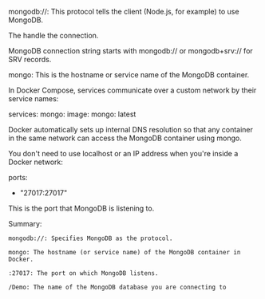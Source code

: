 mongodb://: This protocol tells the client (Node.js, for example) to use MongoDB.

The handle the connection.

MongoDB connection string starts with mongodb:// or mongodb+srv:// for SRV records.

mongo: This is the hostname or service name of the MongoDB container. 

In Docker Compose, services communicate over a custom network by their service names:

services:
  mongo:
    image: mongo: latest

Docker automatically sets up internal DNS resolution so that any container in the same network can access the MongoDB container using mongo. 

You don't need to use localhost or an IP address when you're inside a Docker network:

ports:

  - "27017:27017"

This is the port that MongoDB is listening to.

Summary:

    mongodb://: Specifies MongoDB as the protocol.

    mongo: The hostname (or service name) of the MongoDB container in Docker.
    
    :27017: The port on which MongoDB listens.
    
    /Demo: The name of the MongoDB database you are connecting to

